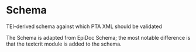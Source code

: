 # Schema
TEI-derived schema against which PTA XML should be validated

The Schema is adapted from EpiDoc Schema; the most notable difference is that the textcrit module is added to the schema.
